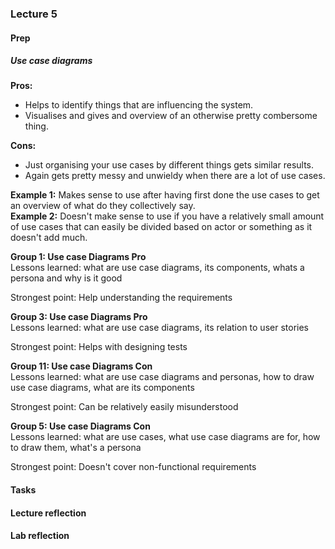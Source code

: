### Lecture 5
#### Prep
##### Use case diagrams
**Pros:**
* Helps to identify things that are influencing the system.
* Visualises and gives and overview of an otherwise pretty combersome thing.<br>

**Cons:**
* Just organising your use cases by different things gets similar results.
* Again gets pretty messy and unwieldy when there are a lot of use cases. <br>

**Example 1:** Makes sense to use after having first done the use cases to get an overview of what do they collectively say. <br>
**Example 2:** Doesn't make sense to use if you have a relatively small amount of use cases that can easily be divided based on actor or something as it doesn't add much. <br>

**Group 1: Use case Diagrams Pro** <br>
Lessons learned: what are use case diagrams, its components, whats a persona and why is it good <br>

Strongest point: Help understanding the requirements

**Group 3: Use case Diagrams Pro** <br>
Lessons learned: what are use case diagrams, its relation to user stories <br>

Strongest point: Helps with designing tests

**Group 11: Use case Diagrams Con** <br>
Lessons learned: what are use case diagrams and personas, how to draw use case diagrams, what are its components<br>

Strongest point: Can be relatively easily misunderstood

**Group 5: Use case Diagrams Con** <br>
Lessons learned: what are use cases, what use case diagrams are for, how to draw them, what's a persona<br>

Strongest point: Doesn't cover non-functional requirements


#### Tasks


#### Lecture reflection


#### Lab reflection